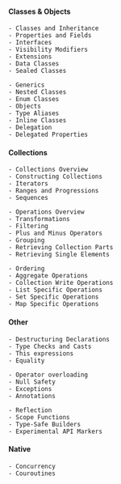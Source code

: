 #### Classes & Objects

	- Classes and Inheritance
	- Properties and Fields
	- Interfaces
	- Visibility Modifiers
	- Extensions
	- Data Classes
	- Sealed Classes

	- Generics
	- Nested Classes
	- Enum Classes
	- Objects
	- Type Aliases
	- Inline Classes
	- Delegation
	- Delegated Properties 

#### Collections

	- Collections Overview
	- Constructing Collections
	- Iterators
	- Ranges and Progressions
	- Sequences

	- Operations Overview
	- Transformations
	- Filtering
	- Plus and Minus Operators
	- Grouping
	- Retrieving Collection Parts
	- Retrieving Single Elements

	- Ordering
	- Aggregate Operations
	- Collection Write Operations
	- List Specific Operations
	- Set Specific Operations
	- Map Specific Operations 


#### Other

	- Destructuring Declarations
	- Type Checks and Casts
	- This expressions
	- Equality

	- Operator overloading
	- Null Safety
	- Exceptions
	- Annotations

	- Reflection
	- Scope Functions
	- Type-Safe Builders
	- Experimental API Markers 

#### Native

	- Concurrency
	- Couroutines


